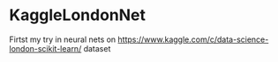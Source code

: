 # KaggleLondonNet
Firtst my try in neural nets on https://www.kaggle.com/c/data-science-london-scikit-learn/ dataset

